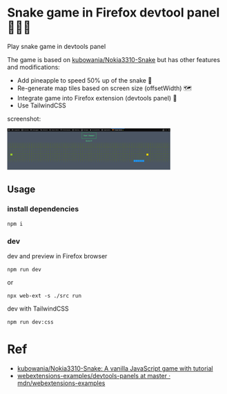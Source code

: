 # Snake game in Firefox devtool panel 🦊🔬🐍

Play snake game in devtools panel

The game is based on [kubowania/Nokia3310-Snake](https://github.com/kubowania/Nokia3310-Snake) but has other features and modifications:

- Add pineapple to speed 50% up of the snake 🍍
- Re-generate map tiles based on screen size (offsetWidth) 🗺
- Integrate game into Firefox extension (devtools panel) 🦊
- Use TailwindCSS

screenshot:

<img src="./screenshots/screenshot1.png" width="75%" alt="screenshot">


## Usage
### install dependencies
```
npm i
```

### dev

dev and preview in Firefox browser
```
npm run dev
```
or
```
npx web-ext -s ./src run
```

dev with TailwindCSS
```
npm run dev:css
```

# Ref

* [kubowania/Nokia3310-Snake: A vanilla JavaScript game with tutorial](https://github.com/kubowania/Nokia3310-Snake "kubowania/Nokia3310-Snake: A vanilla JavaScript game with tutorial")
* [webextensions-examples/devtools-panels at master · mdn/webextensions-examples](https://github.com/mdn/webextensions-examples/tree/master/devtools-panels "webextensions-examples/devtools-panels at master · mdn/webextensions-examples")
